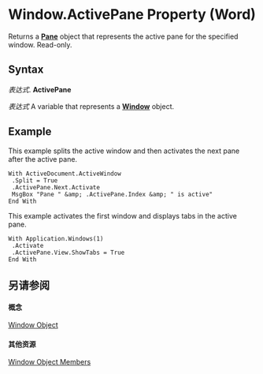 
# Window.ActivePane Property (Word)

Returns a  **[Pane](4a0c2690-d9d2-4e34-fef4-cc41365f5251.md)** object that represents the active pane for the specified window. Read-only.


## Syntax

 _表达式_. **ActivePane**

 _表达式_ A variable that represents a **[Window](d92f83f9-ae44-56c0-4584-7a9359253c6d.md)** object.


## Example

This example splits the active window and then activates the next pane after the active pane.


```
With ActiveDocument.ActiveWindow 
 .Split = True 
 .ActivePane.Next.Activate 
 MsgBox "Pane " &amp; .ActivePane.Index &amp; " is active" 
End With
```

This example activates the first window and displays tabs in the active pane.




```
With Application.Windows(1) 
 .Activate 
 .ActivePane.View.ShowTabs = True 
End With
```


## 另请参阅


#### 概念


[Window Object](d92f83f9-ae44-56c0-4584-7a9359253c6d.md)
#### 其他资源


[Window Object Members](http://msdn.microsoft.com/library/c0dec747-3695-4f96-ea25-05b6494aad7e%28Office.15%29.aspx)